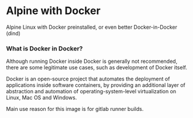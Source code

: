 # Alpine with Docker

Alpine Linux with Docker preinstalled, or even better Docker-in-Docker (dind)

### What is Docker in Docker?
Although running Docker inside Docker is generally not recommended, there are some legitimate use cases, such as development of Docker itself.

Docker is an open-source project that automates the deployment of applications inside software containers, by providing an additional layer of abstraction and automation of operating-system-level virtualization on Linux, Mac OS and Windows.

Main use reason for this image is for gitlab runner builds.
